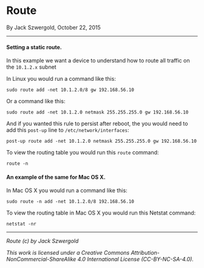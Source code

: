 # Route

By Jack Szwergold, October 22, 2015

***

#### Setting a static route.

In this example we want a device to understand how to route all traffic on the `10.1.2.x` subnet

In Linux you would run a command like this:

    sudo route add -net 10.1.2.0/8 gw 192.168.56.10

Or a command like this:

    sudo route add -net 10.1.2.0 netmask 255.255.255.0 gw 192.168.56.10

And if you wanted this rule to persist after reboot, the you would need  to add this `post-up` line to `/etc/network/interfaces`:

    post-up route add -net 10.1.2.0 netmask 255.255.255.0 gw 192.168.56.10

To view the routing table you would run this `route` command:

    route -n

#### An example of the same for Mac OS X.

In Mac OS X you would run a command like this:

    sudo route -n add -net 10.1.2.0/8 192.168.56.10

To view the routing table in Mac OS X you would run this Netstat command:

    netstat -nr

***

*Route (c) by Jack Szwergold*

*This work is licensed under a Creative Commons Attribution-NonCommercial-ShareAlike 4.0 International License (CC-BY-NC-SA-4.0).*